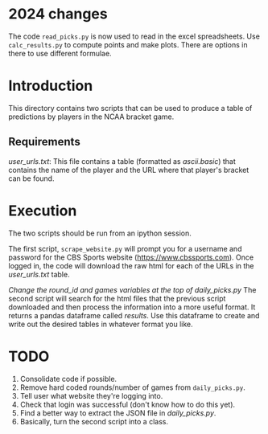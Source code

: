 # 2024 changes

The code `read_picks.py` is now used to read in the excel spreadsheets. 
Use `calc_results.py` to compute points and make plots. There are options in there to use different formulae.

# Introduction

This directory contains two scripts that can be used to produce a table of
predictions by players in the NCAA bracket game.  

## Requirements

*user_urls.txt*:  This file contains a table (formatted as *ascii.basic*) 
that contains the name of the player and the URL where that player's bracket 
can be found. 

# Execution

The two scripts should be run from an ipython session. 

The first script, `scrape_website.py` will prompt you for a username and
password for the CBS Sports website (https://www.cbssports.com). Once logged in,
the code will download the raw html for each of the URLs in the *user_urls.txt* 
table.

*Change the round_id and games variables at the top of daily_picks.py*
The second script will search for the html files that the previous script 
downloaded and then process the information into a more useful format. It 
returns a pandas dataframe called *results*. Use this dataframe to create and 
write out the desired tables in whatever format you like.

# TODO

1. Consolidate code if possible.
2. Remove hard coded rounds/number of games from `daily_picks.py`.
3. Tell user what website they're logging into.
4. Check that login was successful (don't know how to do this yet).
5. Find a better way to extract the JSON file in *daily_picks.py*. 
6. Basically, turn the second script into a class.

